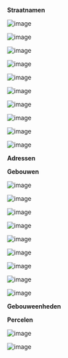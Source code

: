 **Straatnamen**

![image](https://user-images.githubusercontent.com/49196256/229767467-330d9490-9f66-477f-b7b4-f3c0b098c858.png)

![image](https://user-images.githubusercontent.com/49196256/229767518-9bd7d0a1-d3b8-47a4-8a40-5398ea9d54ce.png)

![image](https://user-images.githubusercontent.com/49196256/229767568-70866020-c56e-4dc9-90c7-2768d9cb7ae4.png)

![image](https://user-images.githubusercontent.com/49196256/229767623-1a457d0f-09b6-4a69-aa27-45fea308ad80.png)

![image](https://user-images.githubusercontent.com/49196256/229767658-2e4fd820-b2be-4ba4-9a5f-210f0f85ed7b.png)

![image](https://user-images.githubusercontent.com/49196256/229767685-93e3f360-8020-4408-8220-dea62ad6e638.png)

![image](https://user-images.githubusercontent.com/49196256/229767724-010bbb44-0789-4819-8e2b-ab93a728005c.png)

![image](https://user-images.githubusercontent.com/49196256/229767761-962a8a12-9432-4b95-8d41-4970b36d3241.png)

![image](https://user-images.githubusercontent.com/49196256/229767870-18526648-5d15-4a43-9af9-0a058c616473.png)

![image](https://user-images.githubusercontent.com/49196256/229767921-022c1536-6510-4dbf-b194-6a8510f60e98.png)


**Adressen**

**Gebouwen**

![image](https://user-images.githubusercontent.com/49196256/229729126-0e4caee5-21ef-48a9-99c2-78f85477549c.png)

![image](https://user-images.githubusercontent.com/49196256/229736228-499ddaab-760e-41c4-b4ba-319e2da223cc.png)

![image](https://user-images.githubusercontent.com/49196256/229736289-f0bbe6b9-069d-42fb-8a12-708475bb742d.png)

![image](https://user-images.githubusercontent.com/49196256/229736350-288f0e5d-42ce-4e3c-9f4a-7599730c18c0.png)

![image](https://user-images.githubusercontent.com/49196256/229736732-8e8e1661-6b16-4b26-8e1e-135747c6b2a7.png)

![image](https://user-images.githubusercontent.com/49196256/229736499-02782760-378e-4c0a-8aea-9c1c091b41cf.png)

![image](https://user-images.githubusercontent.com/49196256/229736612-cc2067d7-0e3a-4cb9-ac48-7833bb221dae.png)

![image](https://user-images.githubusercontent.com/49196256/229993072-d66ba472-21fe-409a-91e9-0966a4fc30a2.png)

![image](https://user-images.githubusercontent.com/49196256/229767223-684beaca-5d8f-4c90-be75-3af8b09bf0e5.png)


**Gebouweenheden**

**Percelen**

![image](https://user-images.githubusercontent.com/49196256/230010591-fa2edaf5-f5b5-4e26-b0ac-c3b9df062d4f.png)

![image](https://user-images.githubusercontent.com/49196256/230001694-e6f0f686-4e0f-4f31-95b5-7d11fec3c9f0.png)


